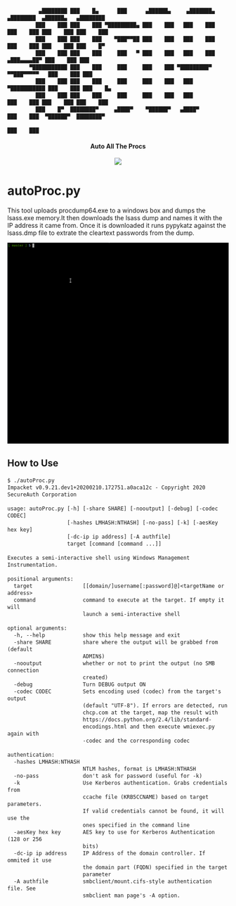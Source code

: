 ```
          ▄████████ ███    █▄      ███      ▄██████▄     ▄███████▄    ▄████████  ▄██████▄   ▄████████
         ███    ███ ███    ███ ▀█████████▄ ███    ███   ███    ███   ███    ███ ███    ███ ███    ███
         ███    ███ ███    ███    ▀███▀▀██ ███    ███   ███    ███   ███    ███ ███    ███ ███    █▀
         ███    ███ ███    ███     ███   ▀ ███    ███   ███    ███  ▄███▄▄▄▄██▀ ███    ███ ███
       ▀███████████ ███    ███     ███     ███    ███ ▀█████████▀  ▀▀███▀▀▀▀▀   ███    ███ ███
         ███    ███ ███    ███     ███     ███    ███   ███        ▀███████████ ███    ███ ███    █▄
         ███    ███ ███    ███     ███     ███    ███   ███          ███    ███ ███    ███ ███    ███
         ███    █▀  ████████▀     ▄████▀    ▀██████▀   ▄████▀        ███    ███  ▀██████▀  ████████▀
                                                                     ███    ███
```
<h4 align="center">Auto All The Procs</h4>
<p align="center">
  <a href="https://twitter.com/sho_luv">
    <img src="https://img.shields.io/badge/Twitter-%40sho_luv-blue.svg">
  </a>
</p>

# autoProc.py

This tool uploads procdump64.exe to a windows box and dumps the lsass.exe memory.It then downloads the lsass dump and names it with the IP address it came from.
Once it is downloaded it runs pypykatz against the lsass.dmp file to extrate the cleartext passwords from the dump.

<img src="https://github.com/sho-luv/autoProc/blob/master/img/autoProc.gif" alt="autoProc" />

## How to Use
```
$ ./autoProc.py 
Impacket v0.9.21.dev1+20200210.172751.a0aca12c - Copyright 2020 SecureAuth Corporation

usage: autoProc.py [-h] [-share SHARE] [-nooutput] [-debug] [-codec CODEC]
                   [-hashes LMHASH:NTHASH] [-no-pass] [-k] [-aesKey hex key]
                   [-dc-ip ip address] [-A authfile]
                   target [command [command ...]]

Executes a semi-interactive shell using Windows Management Instrumentation.

positional arguments:
  target                [[domain/]username[:password]@]<targetName or address>
  command               command to execute at the target. If empty it will
                        launch a semi-interactive shell

optional arguments:
  -h, --help            show this help message and exit
  -share SHARE          share where the output will be grabbed from (default
                        ADMIN$)
  -nooutput             whether or not to print the output (no SMB connection
                        created)
  -debug                Turn DEBUG output ON
  -codec CODEC          Sets encoding used (codec) from the target's output
                        (default "UTF-8"). If errors are detected, run
                        chcp.com at the target, map the result with
                        https://docs.python.org/2.4/lib/standard-
                        encodings.html and then execute wmiexec.py again with
                        -codec and the corresponding codec

authentication:
  -hashes LMHASH:NTHASH
                        NTLM hashes, format is LMHASH:NTHASH
  -no-pass              don't ask for password (useful for -k)
  -k                    Use Kerberos authentication. Grabs credentials from
                        ccache file (KRB5CCNAME) based on target parameters.
                        If valid credentials cannot be found, it will use the
                        ones specified in the command line
  -aesKey hex key       AES key to use for Kerberos Authentication (128 or 256
                        bits)
  -dc-ip ip address     IP Address of the domain controller. If ommited it use
                        the domain part (FQDN) specified in the target
                        parameter
  -A authfile           smbclient/mount.cifs-style authentication file. See
                        smbclient man page's -A option.
```
